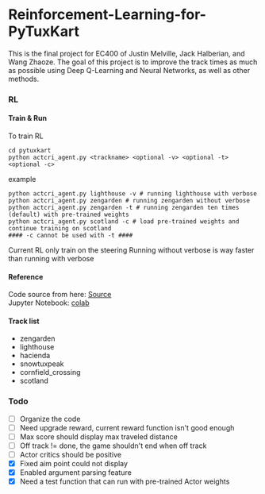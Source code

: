 # Reinforcement-Learning-for-PyTuxKart
This is the final project for EC400 of Justin Melville, Jack Halberian, and Wang Zhaoze. The goal of this project is to improve the track times as much as possible using Deep Q-Learning and Neural Networks, as well as other methods. 

### RL
#### Train & Run
To train RL
```
cd pytuxkart
python actcri_agent.py <trackname> <optional -v> <optional -t> <optional -c>
```
example
```
python actcri_agent.py lighthouse -v # running lighthouse with verbose
python actcri_agent.py zengarden # running zengarden without verbose
python actcri_agent.py zengarden -t # running zengarden ten times (default) with pre-trained weights
python actcri_agent.py scotland -c # load pre-trained weights and continue training on scotland
#### -c cannot be used with -t ####
```
Current RL only train on the steering
Running without verbose is way faster than running with verbose
#### Reference
Code source from here: [Source](https://github.com/MrSyee/pg-is-all-you-need) </br>
Jupyter Notebook: [colab](https://colab.research.google.com/github/MrSyee/pg-is-all-you-need/blob/master/01.A2C.ipynb)

#### Track list
- zengarden
- lighthouse
- hacienda
- snowtuxpeak
- cornfield_crossing
- scotland

### Todo
- [ ] Organize the code
- [ ] Need upgrade reward, current reward function isn't good enough
- [ ] Max score should display max traveled distance
- [ ] Off track != done, the game shouldn't end when off track
- [ ] Actor critics should be positive
- [x] Fixed aim point could not display
- [x] Enabled argument parsing feature
- [x] Need a test function that can run with pre-trained Actor weights